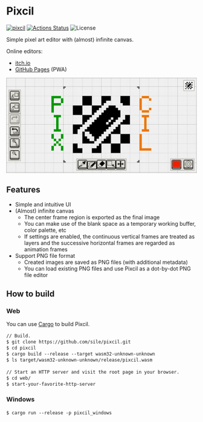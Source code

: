 Pixcil
======

[![pixcil](https://img.shields.io/crates/v/pixcil.svg)](https://crates.io/crates/pixcil)
[![Actions Status](https://github.com/sile/pixcil/workflows/CI/badge.svg)](https://github.com/sile/pixcil/actions)
![License](https://img.shields.io/crates/l/pixcil)

Simple pixel art editor with (almost) infinite canvas.

Online editors:
- [itch.io](https://reduls.itch.io/pixcil)
- [GitHub Pages](https://sile.github.io/pixcil) (PWA)

![Pixcil image](web/pixcil.png)

Features
--------

- Simple and intuitive UI
- (Almost) infinite canvas
  - The center frame region is exported as the final image
  - You can make use of the blank space as a temporary working buffer, color palette, etc
  - If settings are enabled, the continuous vertical frames are treated as layers and the successive horizontal frames are regarded as animation frames
- Support PNG file format
  - Created images are saved as PNG files (with additional metadata)
  - You can load existing PNG files and use Pixcil as a dot-by-dot PNG file editor

How to build
------------

### Web

You can use [Cargo](https://doc.rust-lang.org/cargo/) to build Pixcil.

```console
// Build.
$ git clone https://github.com/sile/pixcil.git
$ cd pixcil
$ cargo build --release --target wasm32-unknown-unknown
$ ls target/wasm32-unknown-unknown/release/pixcil.wasm

// Start an HTTP server and visit the root page in your browser.
$ cd web/
$ start-your-favorite-http-server
```

### Windows

```console
$ cargo run --release -p pixcil_windows
```
